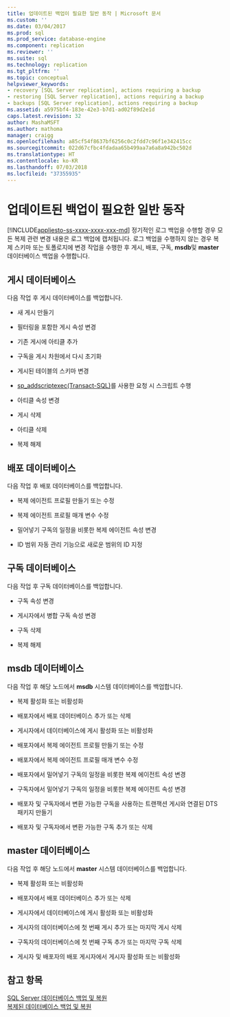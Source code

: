 ```yaml
---
title: 업데이트된 백업이 필요한 일반 동작 | Microsoft 문서
ms.custom: ''
ms.date: 03/04/2017
ms.prod: sql
ms.prod_service: database-engine
ms.component: replication
ms.reviewer: ''
ms.suite: sql
ms.technology: replication
ms.tgt_pltfrm: ''
ms.topic: conceptual
helpviewer_keywords:
- recovery [SQL Server replication], actions requiring a backup
- restoring [SQL Server replication], actions requiring a backup
- backups [SQL Server replication], actions requiring a backup
ms.assetid: a5975bf4-183e-42e3-b7d1-ad02f89d2e1d
caps.latest.revision: 32
author: MashaMSFT
ms.author: mathoma
manager: craigg
ms.openlocfilehash: a85cf54f8637bf6256c0c2fdd7c96f1e342415cc
ms.sourcegitcommit: 022d67cfbc4fdadaa65b499aa7a6a8a942bc502d
ms.translationtype: HT
ms.contentlocale: ko-KR
ms.lasthandoff: 07/03/2018
ms.locfileid: "37355935"
---
```

# <a name="common-actions-requiring-an-updated-backup"></a>업데이트된 백업이 필요한 일반 동작
[!INCLUDE[appliesto-ss-xxxx-xxxx-xxx-md](../../../includes/appliesto-ss-xxxx-xxxx-xxx-md.md)]
  정기적인 로그 백업을 수행할 경우 모든 복제 관련 변경 내용은 로그 백업에 캡처됩니다. 로그 백업을 수행하지 않는 경우 복제 스키마 또는 토폴로지에 변경 작업을 수행한 후 게시, 배포, 구독, **msdb**및 **master** 데이터베이스 백업을 수행합니다.  
  
## <a name="publication-database"></a>게시 데이터베이스  
 다음 작업 후 게시 데이터베이스를 백업합니다.  
  
-   새 게시 만들기  
  
-   필터링을 포함한 게시 속성 변경  
  
-   기존 게시에 아티클 추가  
  
-   구독을 게시 차원에서 다시 초기화  
  
-   게시된 테이블의 스키마 변경  
  
-   [sp_addscriptexec&#40;Transact-SQL&#41;](../../../relational-databases/system-stored-procedures/sp-addscriptexec-transact-sql.md)를 사용한 요청 시 스크립트 수행  
  
-   아티클 속성 변경  
  
-   게시 삭제  
  
-   아티클 삭제  
  
-   복제 해제  
  
## <a name="distribution-database"></a>배포 데이터베이스  
 다음 작업 후 배포 데이터베이스를 백업합니다.  
  
-   복제 에이전트 프로필 만들기 또는 수정  
  
-   복제 에이전트 프로필 매개 변수 수정  
  
-   밀어넣기 구독의 일정을 비롯한 복제 에이전트 속성 변경  
  
-   ID 범위 자동 관리 기능으로 새로운 범위의 ID 지정  
  
## <a name="subscription-database"></a>구독 데이터베이스  
 다음 작업 후 구독 데이터베이스를 백업합니다.  
  
-   구독 속성 변경  
  
-   게시자에서 병합 구독 속성 변경  
  
-   구독 삭제  
  
-   복제 해제  
  
## <a name="msdb-database"></a>msdb 데이터베이스  
 다음 작업 후 해당 노드에서 **msdb** 시스템 데이터베이스를 백업합니다.  
  
-   복제 활성화 또는 비활성화  
  
-   배포자에서 배포 데이터베이스 추가 또는 삭제  
  
-   게시자에서 데이터베이스에 게시 활성화 또는 비활성화  
  
-   배포자에서 복제 에이전트 프로필 만들기 또는 수정  
  
-   배포자에서 복제 에이전트 프로필 매개 변수 수정  
  
-   배포자에서 밀어넣기 구독의 일정을 비롯한 복제 에이전트 속성 변경  
  
-   구독자에서 밀어넣기 구독의 일정을 비롯한 복제 에이전트 속성 변경  
  
-   배포자 및 구독자에서 변환 가능한 구독을 사용하는 트랜잭션 게시와 연결된 DTS 패키지 만들기  
  
-   배포자 및 구독자에서 변환 가능한 구독 추가 또는 삭제  
  
## <a name="master-database"></a>master 데이터베이스  
 다음 작업 후 해당 노드에서 **master** 시스템 데이터베이스를 백업합니다.  
  
-   복제 활성화 또는 비활성화  
  
-   배포자에서 배포 데이터베이스 추가 또는 삭제  
  
-   게시자에서 데이터베이스에 게시 활성화 또는 비활성화  
  
-   게시자의 데이터베이스에 첫 번째 게시 추가 또는 마지막 게시 삭제  
  
-   구독자의 데이터베이스에 첫 번째 구독 추가 또는 마지막 구독 삭제  
  
-   게시자 및 배포자의 배포 게시자에서 게시자 활성화 또는 비활성화  
  
## <a name="see-also"></a>참고 항목  
 [SQL Server 데이터베이스 백업 및 복원](../../../relational-databases/backup-restore/back-up-and-restore-of-sql-server-databases.md)   
 [복제된 데이터베이스 백업 및 복원](../../../relational-databases/replication/administration/back-up-and-restore-replicated-databases.md)  
  
  
